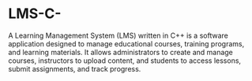 # LMS-C-
A Learning Management System (LMS) written in C++ is a software application designed to manage educational courses, training programs, and learning materials. It allows administrators to create and manage courses, instructors to upload content, and students to access lessons, submit assignments, and track progress.
